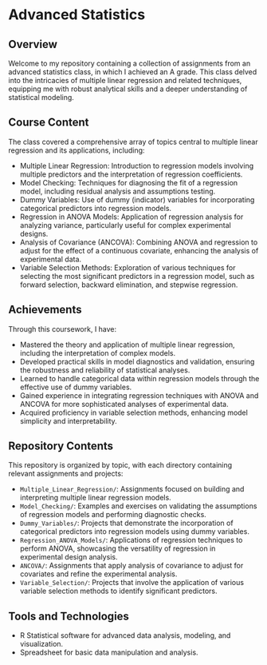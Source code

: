# Advanced Statistics

## Overview
Welcome to my repository containing a collection of assignments from an advanced statistics class, in which I achieved an A grade.
This class delved into the intricacies of multiple linear regression and related techniques, equipping me with robust analytical skills and a deeper understanding of statistical modeling.

## Course Content
The class covered a comprehensive array of topics central to multiple linear regression and its applications, including:
- Multiple Linear Regression: Introduction to regression models involving multiple predictors and the interpretation of regression coefficients.
- Model Checking: Techniques for diagnosing the fit of a regression model, including residual analysis and assumptions testing.
- Dummy Variables: Use of dummy (indicator) variables for incorporating categorical predictors into regression models.
- Regression in ANOVA Models: Application of regression analysis for analyzing variance, particularly useful for complex experimental designs.
- Analysis of Covariance (ANCOVA): Combining ANOVA and regression to adjust for the effect of a continuous covariate, enhancing the analysis of experimental data.
- Variable Selection Methods: Exploration of various techniques for selecting the most significant predictors in a regression model, such as forward selection, backward elimination, and stepwise regression.

## Achievements
Through this coursework, I have:
- Mastered the theory and application of multiple linear regression, including the interpretation of complex models.
- Developed practical skills in model diagnostics and validation, ensuring the robustness and reliability of statistical analyses.
- Learned to handle categorical data within regression models through the effective use of dummy variables.
- Gained experience in integrating regression techniques with ANOVA and ANCOVA for more sophisticated analyses of experimental data.
- Acquired proficiency in variable selection methods, enhancing model simplicity and interpretability.

## Repository Contents
This repository is organized by topic, with each directory containing relevant assignments and projects:
- `Multiple_Linear_Regression/`: Assignments focused on building and interpreting multiple linear regression models.
- `Model_Checking/`: Examples and exercises on validating the assumptions of regression models and performing diagnostic checks.
- `Dummy_Variables/`: Projects that demonstrate the incorporation of categorical predictors into regression models using dummy variables.
- `Regression_ANOVA_Models/`: Applications of regression techniques to perform ANOVA, showcasing the versatility of regression in experimental design analysis.
- `ANCOVA/`: Assignments that apply analysis of covariance to adjust for covariates and refine the experimental analysis.
- `Variable_Selection/`: Projects that involve the application of various variable selection methods to identify significant predictors.

## Tools and Technologies
- R Statistical software for advanced data analysis, modeling, and visualization.
- Spreadsheet for basic data manipulation and analysis.
